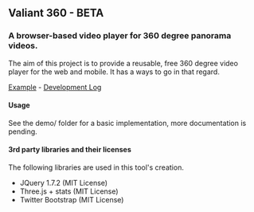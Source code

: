## Valiant 360 - BETA

### A browser-based video player for 360 degree panorama videos.

The aim of this project is to provide a reusable, free 360 degree video player for the web and mobile.  It has a ways to go in that regard.

[Example](http://valiant.flimshaw.net) - [Development Log](https://github.com/flimshaw/Valiant360/wiki/Development-log)

#### Usage 

See the demo/ folder for a basic implementation, more documentation is pending.

#### 3rd party libraries and their licenses

The following libraries are used in this tool's creation.

+ JQuery 1.7.2 (MIT License)
+ Three.js + stats (MIT License)
+ Twitter Bootstrap (MIT License)